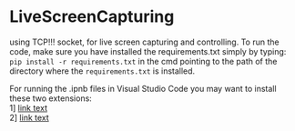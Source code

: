 # LiveScreenCapturing
using TCP!!! socket, for live screen capturing and controlling.
To run the code, make sure you have installed the requirements.txt simply by typing:
`pip install -r requirements.txt`
in the cmd pointing to the path of the directory where the `requirements.txt` is installed. 

For running the .ipnb files in Visual Studio Code you may want to install these two extensions:
<br />
1] <a href="https://marketplace.visualstudio.com/items?itemName=ms-toolsai.jupyter-renderers">link text</a>
<br />
2] <a href="https://marketplace.visualstudio.com/items?itemName=ms-toolsai.jupyter">link text</a>

